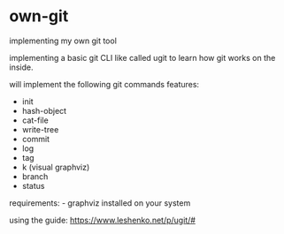 # own-git

implementing my own git tool

implementing a basic git CLI like called ugit to learn how git works on the inside.

will implement the following git commands features: 
 - init
 - hash-object
 - cat-file
 - write-tree
 - commit
 - log
 - tag
 - k (visual graphviz)
 - branch
 - status

requirements:
	- graphviz installed on your system

using the guide: https://www.leshenko.net/p/ugit/#
